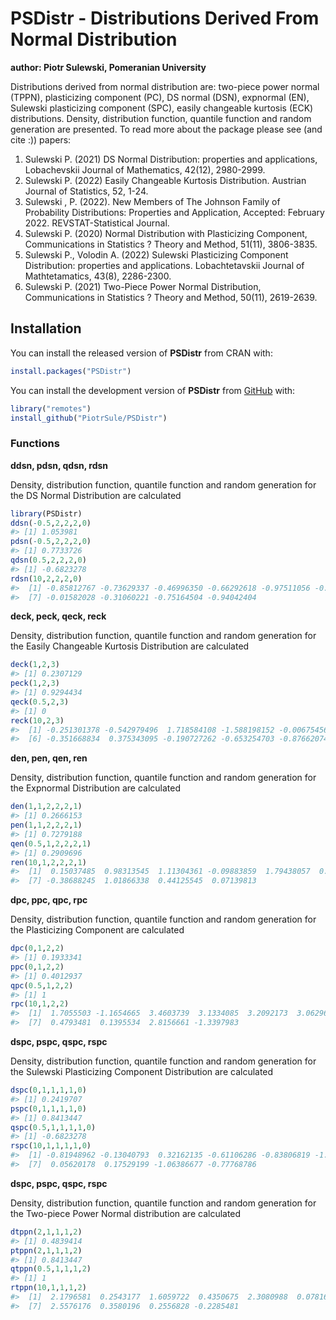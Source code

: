 
# PSDistr - Distributions Derived From Normal Distribution

**author: Piotr Sulewski, Pomeranian University**

<!-- badges: start -->
<!-- badges: end -->

Distributions derived from normal distribution are: two-piece power
normal (TPPN), plasticizing component (PC), DS normal (DSN), expnormal
(EN), Sulewski plasticizing component (SPC), easily changeable kurtosis
(ECK) distributions. Density, distribution function, quantile function
and random generation are presented. To read more about the package
please see (and cite :)) papers:

1)  Sulewski P. (2021) DS Normal Distribution: properties and
    applications, Lobachevskii Journal of Mathematics, 42(12),
    2980-2999.
2)  Sulewski P. (2022) Easily Changeable Kurtosis Distribution. Austrian
    Journal of Statistics, 52, 1-24.
3)  Sulewski , P. (2022). New Members of The Johnson Family of
    Probability Distributions: Properties and Application, Accepted:
    February 2022. REVSTAT-Statistical Journal.
4)  Sulewski P. (2020) Normal Distribution with Plasticizing Component,
    Communications in Statistics ? Theory and Method, 51(11), 3806-3835.
5)  Sulewski P., Volodin A. (2022) Sulewski Plasticizing Component
    Distribution: properties and applications. Lobachtetavskii Journal
    of Mathtetamatics, 43(8), 2286-2300.
6)  Sulewski P. (2021) Two-Piece Power Normal Distribution,
    Communications in Statistics ? Theory and Method, 50(11), 2619-2639.

## Installation

You can install the released version of **PSDistr** from CRAN with:

``` r
install.packages("PSDistr")
```

You can install the development version of **PSDistr** from
[GitHub](https://github.com/) with:

``` r
library("remotes")
install_github("PiotrSule/PSDistr")
```

### Functions

**ddsn, pdsn, qdsn, rdsn**

Density, distribution function, quantile function and random generation
for the DS Normal Distribution are calculated

``` r
library(PSDistr)
ddsn(-0.5,2,2,2,0)
#> [1] 1.053981
pdsn(-0.5,2,2,2,0)
#> [1] 0.7733726
qdsn(0.5,2,2,2,0)
#> [1] -0.6823278
rdsn(10,2,2,2,0)
#>  [1] -0.85812767 -0.73629337 -0.46996350 -0.66292618 -0.97511056 -0.66070376
#>  [7] -0.01582028 -0.31060221 -0.75164504 -0.94042404
```

**deck, peck, qeck, reck**

Density, distribution function, quantile function and random generation
for the Easily Changeable Kurtosis Distribution are calculated

``` r
deck(1,2,3)
#> [1] 0.2307129
peck(1,2,3)
#> [1] 0.9294434
qeck(0.5,2,3)
#> [1] 0
reck(10,2,3)
#>  [1] -0.251301378 -0.542979496  1.718584108 -1.588198152 -0.006754561
#>  [6] -0.351668834  0.375343095 -0.190727262 -0.653254703 -0.876620743
```

**den, pen, qen, ren**

Density, distribution function, quantile function and random generation
for the Expnormal Distribution are calculated

``` r
den(1,1,2,2,2,1)
#> [1] 0.2666153
pen(1,1,2,2,2,1)
#> [1] 0.7279188
qen(0.5,1,2,2,2,1)
#> [1] 0.2909696
ren(10,1,2,2,2,1)
#>  [1]  0.15037485  0.98313545  1.11304361 -0.09883859  1.79438057  0.48771822
#>  [7] -0.38688245  1.01866338  0.44125545  0.07139813
```

**dpc, ppc, qpc, rpc**

Density, distribution function, quantile function and random generation
for the Plasticizing Component are calculated

``` r
dpc(0,1,2,2)
#> [1] 0.1933341
ppc(0,1,2,2)
#> [1] 0.4012937
qpc(0.5,1,2,2)
#> [1] 1
rpc(10,1,2,2)
#>  [1]  1.7055503 -1.1654665  3.4603739  3.1334085  3.2092173  3.0629606
#>  [7]  0.4793481  0.1395534  2.8156661 -1.3397983
```

**dspc, pspc, qspc, rspc**

Density, distribution function, quantile function and random generation
for the Sulewski Plasticizing Component Distribution are calculated

``` r
dspc(0,1,1,1,1,0)
#> [1] 0.2419707
pspc(0,1,1,1,1,0)
#> [1] 0.8413447
qspc(0.5,1,1,1,1,0)
#> [1] -0.6823278
rspc(10,1,1,1,1,0)
#>  [1] -0.81948962 -0.13040793  0.32162135 -0.61106286 -0.83806819 -1.07199728
#>  [7]  0.05620178  0.17529199 -1.06386677 -0.77768786
```

**dspc, pspc, qspc, rspc**

Density, distribution function, quantile function and random generation
for the Two-piece Power Normal distribution are calculated

``` r
dtppn(2,1,1,1,2)
#> [1] 0.4839414
ptppn(2,1,1,1,2)
#> [1] 0.8413447
qtppn(0.5,1,1,1,2)
#> [1] 1
rtppn(10,1,1,1,2)
#>  [1]  2.1796581  0.2543177  1.6059722  0.4350675  2.3080988  0.0781697
#>  [7]  2.5576176  0.3580196  0.2556828 -0.2285481
```
